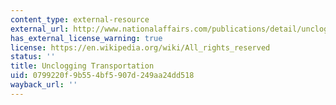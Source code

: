 ```yaml
---
content_type: external-resource
external_url: http://www.nationalaffairs.com/publications/detail/unclogging-transportation
has_external_license_warning: true
license: https://en.wikipedia.org/wiki/All_rights_reserved
status: ''
title: Unclogging Transportation
uid: 0799220f-9b55-4bf5-907d-249aa24dd518
wayback_url: ''
---
```

